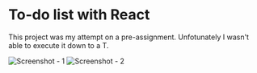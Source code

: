 # To-do list with React

This project was my attempt on a pre-assignment. Unfotunately I wasn't able to execute it down to a T.

![Screenshot - 1](https://user-images.githubusercontent.com/42386449/170921625-822006b4-fdc2-4c75-8b79-13cfeda21c7a.PNG)
![Screenshot - 2](https://user-images.githubusercontent.com/42386449/170921630-8d4649d6-5f5d-45c7-a18a-b5db81012aa9.PNG)
